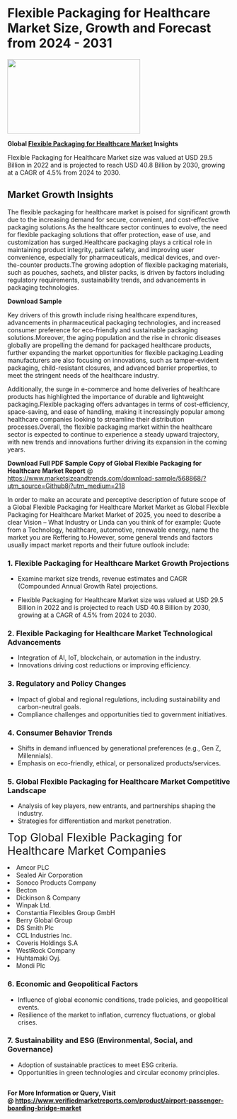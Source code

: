 <H1>Flexible Packaging for Healthcare Market Size, Growth and Forecast from 2024 - 2031</H1><img class="aligncenter size-medium wp-image-584254" src="https://thirdeyenews.in/wp-content/uploads/2024/09/Global-Market-Research-300x168.jpeg" alt="" width="300" height="168" /><p><strong>Global&nbsp;<a href="https://www.marketsizeandtrends.com/download-sample/568868/?utm_source=Github8j?utm_medium=218">Flexible Packaging for Healthcare Market</a> Insights</strong></p><p>Flexible Packaging for Healthcare Market size was valued at USD 29.5 Billion in 2022 and is projected to reach USD 40.8 Billion by 2030, growing at a CAGR of 4.5% from 2024 to 2030.</p><p><h2>Market Growth Insights</h2> <p>The flexible packaging for healthcare market is poised for significant growth due to the increasing demand for secure, convenient, and cost-effective packaging solutions.As the healthcare sector continues to evolve, the need for flexible packaging solutions that offer protection, ease of use, and customization has surged.Healthcare packaging plays a critical role in maintaining product integrity, patient safety, and improving user convenience, especially for pharmaceuticals, medical devices, and over-the-counter products.The growing adoption of flexible packaging materials, such as pouches, sachets, and blister packs, is driven by factors including regulatory requirements, sustainability trends, and advancements in packaging technologies.</p> <p><strong>Download Sample</strong></p> <p>Key drivers of this growth include rising healthcare expenditures, advancements in pharmaceutical packaging technologies, and increased consumer preference for eco-friendly and sustainable packaging solutions.Moreover, the aging population and the rise in chronic diseases globally are propelling the demand for packaged healthcare products, further expanding the market opportunities for flexible packaging.Leading manufacturers are also focusing on innovations, such as tamper-evident packaging, child-resistant closures, and advanced barrier properties, to meet the stringent needs of the healthcare industry.</p> <p>Additionally, the surge in e-commerce and home deliveries of healthcare products has highlighted the importance of durable and lightweight packaging.Flexible packaging offers advantages in terms of cost-efficiency, space-saving, and ease of handling, making it increasingly popular among healthcare companies looking to streamline their distribution processes.Overall, the flexible packaging market within the healthcare sector is expected to continue to experience a steady upward trajectory, with new trends and innovations further driving its expansion in the coming years.</p> <p><span class=""><strong>Download Full PDF Sample Copy of Global Flexible Packaging for Healthcare Market Report</strong> @ <a href="https://www.marketsizeandtrends.com/download-sample/568868/?utm_source=Github8j?utm_medium=218" target="_blank">https://www.marketsizeandtrends.com/download-sample/568868/?utm_source=Github8j?utm_medium=218</a></span></p><p>In order to make an accurate and perceptive description of future scope of a Global&nbsp;Flexible Packaging for Healthcare Market Market as Global&nbsp;Flexible Packaging for Healthcare Market Market of 2025, you need to describe a clear Vision &ndash; What Industry or Linda can you think of for example: Quote from a Technology, healthcare, automotive, renewable energy, name the market you are Reffering to.However, some general trends and factors usually impact market reports and their future outlook include:</p><h3>1.&nbsp;<strong>Flexible Packaging for Healthcare Market Growth Projections</strong></h3><ul><li>Examine market size trends, revenue estimates and CAGR (Compounded Annual Growth Rate) projections.</li><li><p>Flexible Packaging for Healthcare Market size was valued at USD 29.5 Billion in 2022 and is projected to reach USD 40.8 Billion by 2030, growing at a CAGR of 4.5% from 2024 to 2030.</p></li></ul><h3>2.&nbsp;<strong>Flexible Packaging for Healthcare Market Technological Advancements</strong></h3><ul><li>Integration of AI, IoT, blockchain, or automation in the industry.</li><li>Innovations driving cost reductions or improving efficiency.</li></ul><h3>3.&nbsp;<strong>Regulatory and Policy Changes</strong></h3><ul><li>Impact of global and regional regulations, including sustainability and carbon-neutral goals.</li><li>Compliance challenges and opportunities tied to government initiatives.</li></ul><h3>4.&nbsp;<strong>Consumer Behavior Trends</strong></h3><ul><li>Shifts in demand influenced by generational preferences (e.g., Gen Z, Millennials).</li><li>Emphasis on eco-friendly, ethical, or personalized products/services.</li></ul><h3>5.&nbsp;<strong>Global Flexible Packaging for Healthcare Market Competitive Landscape</strong></h3><ul><li>Analysis of key players, new entrants, and partnerships shaping the industry.</li><li>Strategies for differentiation and market penetration.</li></ul><p data-pm-slice="1 1 []"><span style="color: inherit; font-family: inherit; font-size: 25px;">Top Global Flexible Packaging for Healthcare Market Companies</span></p><div class="" data-test-id=""><p><li>Amcor PLC</li><li> Sealed Air Corporation</li><li> Sonoco Products Company</li><li> Becton</li><li> Dickinson & Company</li><li> Winpak Ltd.</li><li> Constantia Flexibles Group GmbH</li><li> Berry Global Group</li><li> DS Smith Plc</li><li> CCL Industries Inc.</li><li> Coveris Holdings S.A</li><li> WestRock Company</li><li> Huhtamaki Oyj.</li><li> Mondi Plc</li></p></div><h3>6.&nbsp;<strong>Economic and Geopolitical Factors</strong></h3><ul><li>Influence of global economic conditions, trade policies, and geopolitical events.</li><li>Resilience of the market to inflation, currency fluctuations, or global crises.</li></ul><h3>7.&nbsp;<strong>Sustainability and ESG (Environmental, Social, and Governance)</strong></h3><ul><li>Adoption of sustainable practices to meet ESG criteria.</li><li>Opportunities in green technologies and circular economy principles.</li></ul><h2><strong style="font-size: 14px;">For More Information or Query, Visit @&nbsp;</strong><a style="background-color: #ffffff; font-size: 14px;" href="https://www.marketsizeandtrends.com/report/flexible-packaging-for-healthcare-market/" target="_blank">https://www.verifiedmarketreports.com/product/airport-passenger-boarding-bridge-market</a></h2>